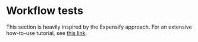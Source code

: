 # Workflow tests

This section is heavily inspired by the Expensify approach. For an extensive how-to-use tutorial, see [this link](https://github.com/Expensify/App/blob/main/workflow_tests/README.md).
